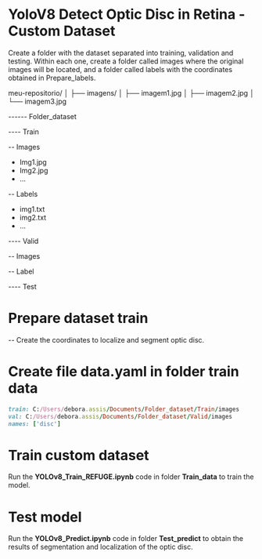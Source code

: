 # YoloV8 Detect Optic Disc in Retina - Custom Dataset

Create a folder with the dataset separated into training, validation and testing. 
Within each one, create a folder called images where the original images will be 
located, and a folder called labels with the coordinates obtained in Prepare_labels.


meu-repositorio/
│
├── imagens/
│   ├── imagem1.jpg
│   ├── imagem2.jpg
│   └── imagem3.jpg

------ Folder_dataset

---- Train

-- Images

  - Img1.jpg
  - Img2.jpg
  - ...
    
-- Labels

  - img1.txt
  - img2.txt
  - ...

---- Valid

-- Images

-- Label

---- Test


# Prepare dataset train
-- Create the coordinates to localize and segment optic disc.

# Create file **data.yaml** in folder train data
```ruby
train: C:/Users/debora.assis/Documents/Folder_dataset/Train/images
val: C:/Users/debora.assis/Documents/Folder_dataset/Valid/images
names: ['disc']  
```
# Train custom dataset
Run the **YOLOv8_Train_REFUGE.ipynb** code in folder **Train_data** to train the model.

# Test model
Run the **YOLOv8_Predict.ipynb** code  in folder **Test_predict** to obtain the results of segmentation and localization of the optic disc.
